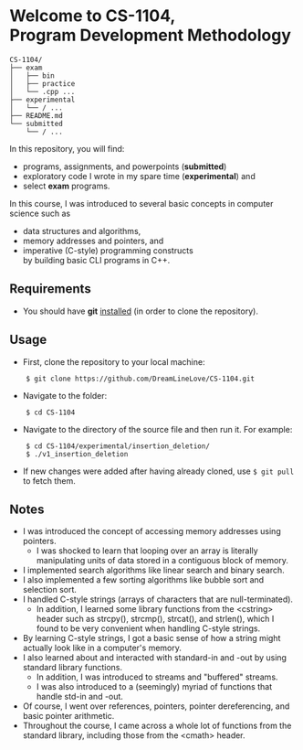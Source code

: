 # Welcome to CS-1104,<br>Program Development Methodology

```
CS-1104/
├── exam
│   ├── bin
│   ├── practice
│   └── .cpp ...
├── experimental
│   └── / ...
├── README.md
└── submitted    
    └── / ...
```

In this repository, you will find: 
- programs, assignments, and powerpoints (**submitted**)
- exploratory code I wrote in my spare time (**experimental**) and
- select **exam** programs.

In this course, I was introduced to several basic concepts in computer science such as 
- data structures and algorithms,
- memory addresses and pointers, and
- imperative (C-style) programming constructs
<br>by building basic CLI programs in C++.

## Requirements
- You should have **git** <a href="http://git-scm.com">installed</a> (in order to clone the repository).

## Usage
- First, clone the repository to your local machine:
```
    $ git clone https://github.com/DreamLineLove/CS-1104.git
```
- Navigate to the folder:
```
    $ cd CS-1104
```
- Navigate to the directory of the source file and then run it. For example:
```
    $ cd CS-1104/experimental/insertion_deletion/
    $ ./v1_insertion_deletion
```
- If new changes were added after having already cloned, use ```$ git pull``` to fetch them.

## Notes
- I was introduced the concept of accessing memory addresses using pointers.
  - I was shocked to learn that looping over an array is literally manipulating units of data stored in a contiguous block of memory.
- I implemented search algorithms like linear search and binary search.
- I also implemented a few sorting algorithms like bubble sort and selection sort.
- I handled C-style strings (arrays of characters that are null-terminated).
  - In addition, I learned some library functions from the \<cstring\> header such as strcpy(), strcmp(), strcat(), and strlen(), which I found to be very convenient when handling C-style strings.
- By learning C-style strings, I got a basic sense of how a string might actually look like in a computer's memory.
- I also learned about and interacted with standard-in and -out by using standard library functions.
  - In addition, I was introduced to streams and "buffered" streams.
  - I was also introduced to a (seemingly) myriad of functions that handle std-in and -out.
- Of course, I went over references, pointers, pointer dereferencing, and basic pointer arithmetic.
- Throughout the course, I came across a whole lot of functions from the standard library, including those from the \<cmath\> header.
